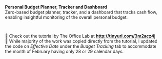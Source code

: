**Personal Budget Planner, Tracker and Dashboard** <br>
Zero-based budget planner, tracker, and a dashboard that tracks cash flow, enabling insightful monitoring of the overall personal budget. 

<br>

📌 Check out the tutorial by The Office Lab at **http://tinyurl.com/3m2acz4j** <br>
📌 While majority of the work was copied directly from the tutorial, I updated the code on _Effective Date_ under the _Budget Tracking_ tab to accommodate the month of February having only 28 or 29 calendar days.

